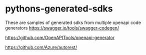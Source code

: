 # pythons-generated-sdks

These are samples of generated sdks from multiple openapi code generators
https://swagger.io/tools/swagger-codegen/

https://github.com/OpenAPITools/openapi-generator

https://github.com/Azure/autorest/

